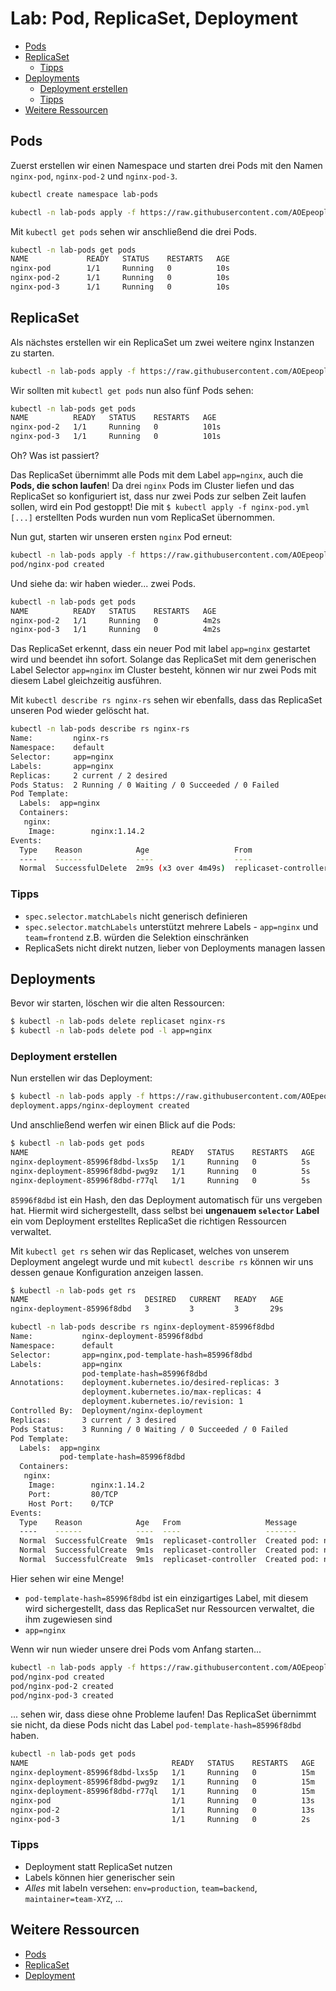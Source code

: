 # Lab: Pod, ReplicaSet, Deployment

<!-- BEGIN mktoc -->

- [Pods](#pods)
- [ReplicaSet](#replicaset)
  - [Tipps](#tipps)
- [Deployments](#deployments)
  - [Deployment erstellen](#deployment-erstellen)
  - [Tipps](#tipps)
- [Weitere Ressourcen](#weitere-ressourcen)
<!-- END mktoc -->

## Pods

Zuerst erstellen wir einen Namespace und starten drei Pods mit den Namen `nginx-pod`, `nginx-pod-2` und `nginx-pod-3`.
```sh
kubectl create namespace lab-pods
```

```sh
kubectl -n lab-pods apply -f https://raw.githubusercontent.com/AOEpeople/academy-kubernetes-101/main/pod-replicaset-deployment/nginx-pod.yml -f https://raw.githubusercontent.com/AOEpeople/academy-kubernetes-101/main/pod-replicaset-deployment/nginx-pod-2.yml -f https://raw.githubusercontent.com/AOEpeople/academy-kubernetes-101/main/pod-replicaset-deployment/nginx-pod-3.yml
```

Mit `kubectl get pods` sehen wir anschließend die drei Pods.

```sh
kubectl -n lab-pods get pods
NAME             READY   STATUS    RESTARTS   AGE
nginx-pod        1/1     Running   0          10s
nginx-pod-2      1/1     Running   0          10s
nginx-pod-3      1/1     Running   0          10s
```

## ReplicaSet

Als nächstes erstellen wir ein ReplicaSet um zwei weitere nginx Instanzen zu starten.

```sh
kubectl -n lab-pods apply -f https://raw.githubusercontent.com/AOEpeople/academy-kubernetes-101/main/pod-replicaset-deployment/nginx-replicaset.yml
```

Wir sollten mit `kubectl get pods` nun also fünf Pods sehen:

```sh
kubectl -n lab-pods get pods
NAME          READY   STATUS    RESTARTS   AGE
nginx-pod-2   1/1     Running   0          101s
nginx-pod-3   1/1     Running   0          101s
```

Oh? Was ist passiert?

Das ReplicaSet übernimmt alle Pods mit dem Label `app=nginx`, auch die **Pods, die schon laufen**!
Da drei `nginx` Pods im Cluster liefen und das ReplicaSet so konfiguriert ist, dass nur zwei Pods zur selben Zeit laufen sollen, wird ein Pod gestoppt!
Die mit `$ kubectl apply -f nginx-pod.yml [...]` erstellten Pods wurden nun vom ReplicaSet übernommen.

Nun gut, starten wir unseren ersten `nginx` Pod erneut:
```sh
kubectl -n lab-pods apply -f https://raw.githubusercontent.com/AOEpeople/academy-kubernetes-101/main/pod-replicaset-deployment/nginx-pod.yml
pod/nginx-pod created
```

Und siehe da: wir haben wieder... zwei Pods.

```sh
kubectl -n lab-pods get pods
NAME          READY   STATUS    RESTARTS   AGE
nginx-pod-2   1/1     Running   0          4m2s
nginx-pod-3   1/1     Running   0          4m2s
```

Das ReplicaSet erkennt, dass ein neuer Pod mit label `app=nginx` gestartet wird und beendet ihn sofort.
Solange das ReplicaSet mit dem generischen Label Selector `app=nginx` im Cluster besteht, können wir nur zwei Pods mit diesem Label gleichzeitig ausführen. 

Mit `kubectl describe rs nginx-rs` sehen wir ebenfalls, dass das ReplicaSet unseren Pod wieder gelöscht hat.

```sh
kubectl -n lab-pods describe rs nginx-rs
Name:         nginx-rs
Namespace:    default
Selector:     app=nginx
Labels:       app=nginx
Replicas:     2 current / 2 desired
Pods Status:  2 Running / 0 Waiting / 0 Succeeded / 0 Failed
Pod Template:
  Labels:  app=nginx
  Containers:
   nginx:
    Image:        nginx:1.14.2
Events:
  Type    Reason            Age                   From                   Message
  ----    ------            ----                  ----                   -------
  Normal  SuccessfulDelete  2m9s (x3 over 4m49s)  replicaset-controller  Deleted pod: nginx-pod
```

### Tipps

- `spec.selector.matchLabels` nicht generisch definieren
- `spec.selector.matchLabels` unterstützt mehrere Labels - `app=nginx` und `team=frontend` z.B. würden die Selektion einschränken
- ReplicaSets nicht direkt nutzen, lieber von Deployments managen lassen

## Deployments

Bevor wir starten, löschen wir die alten Ressourcen:

```sh
$ kubectl -n lab-pods delete replicaset nginx-rs
$ kubectl -n lab-pods delete pod -l app=nginx
```

### Deployment erstellen

Nun erstellen wir das Deployment:

```sh
$ kubectl -n lab-pods apply -f https://raw.githubusercontent.com/AOEpeople/academy-kubernetes-101/main/pod-replicaset-deployment/nginx-deployment.yml
deployment.apps/nginx-deployment created
```

Und anschließend werfen wir einen Blick auf die Pods:
```sh
$ kubectl -n lab-pods get pods
NAME                                READY   STATUS    RESTARTS   AGE
nginx-deployment-85996f8dbd-lxs5p   1/1     Running   0          5s
nginx-deployment-85996f8dbd-pwg9z   1/1     Running   0          5s
nginx-deployment-85996f8dbd-r77ql   1/1     Running   0          5s
```

`85996f8dbd` ist ein Hash, den das Deployment automatisch für uns vergeben hat. Hiermit wird sichergestellt, dass selbst bei **ungenauem `selector` Label** ein vom Deployment erstelltes ReplicaSet die richtigen Ressourcen verwaltet.

Mit `kubectl get rs` sehen wir das Replicaset, welches von unserem Deployment angelegt wurde und mit `kubectl describe rs` können wir uns dessen genaue Konfiguration anzeigen lassen.

```sh
$ kubectl -n lab-pods get rs
NAME                          DESIRED   CURRENT   READY   AGE
nginx-deployment-85996f8dbd   3         3         3       29s
```

```sh
kubectl -n lab-pods describe rs nginx-deployment-85996f8dbd
Name:           nginx-deployment-85996f8dbd
Namespace:      default
Selector:       app=nginx,pod-template-hash=85996f8dbd
Labels:         app=nginx
                pod-template-hash=85996f8dbd
Annotations:    deployment.kubernetes.io/desired-replicas: 3
                deployment.kubernetes.io/max-replicas: 4
                deployment.kubernetes.io/revision: 1
Controlled By:  Deployment/nginx-deployment
Replicas:       3 current / 3 desired
Pods Status:    3 Running / 0 Waiting / 0 Succeeded / 0 Failed
Pod Template:
  Labels:  app=nginx
           pod-template-hash=85996f8dbd
  Containers:
   nginx:
    Image:        nginx:1.14.2
    Port:         80/TCP
    Host Port:    0/TCP
Events:
  Type    Reason            Age   From                   Message
  ----    ------            ----  ----                   -------
  Normal  SuccessfulCreate  9m1s  replicaset-controller  Created pod: nginx-deployment-85996f8dbd-pwg9z
  Normal  SuccessfulCreate  9m1s  replicaset-controller  Created pod: nginx-deployment-85996f8dbd-r77ql
  Normal  SuccessfulCreate  9m1s  replicaset-controller  Created pod: nginx-deployment-85996f8dbd-lxs5p
```

Hier sehen wir eine Menge!

- `pod-template-hash=85996f8dbd` ist ein einzigartiges Label, mit diesem wird sichergestellt, dass das ReplicaSet nur Ressourcen verwaltet, die ihm zugewiesen sind
- `app=nginx` 


Wenn wir nun wieder unsere drei Pods vom Anfang starten...

```sh
kubectl -n lab-pods apply -f https://raw.githubusercontent.com/AOEpeople/academy-kubernetes-101/main/pod-replicaset-deployment/nginx-pod.yml -f https://raw.githubusercontent.com/AOEpeople/academy-kubernetes-101/main/pod-replicaset-deployment/nginx-pod-2.yml -f https://raw.githubusercontent.com/AOEpeople/academy-kubernetes-101/main/pod-replicaset-deployment/nginx-pod-3.yml
pod/nginx-pod created
pod/nginx-pod-2 created
pod/nginx-pod-3 created
```

... sehen wir, dass diese ohne Probleme laufen! Das ReplicaSet übernimmt sie nicht, da diese Pods nicht das Label `pod-template-hash=85996f8dbd` haben.

```sh
kubectl -n lab-pods get pods
NAME                                READY   STATUS    RESTARTS   AGE
nginx-deployment-85996f8dbd-lxs5p   1/1     Running   0          15m
nginx-deployment-85996f8dbd-pwg9z   1/1     Running   0          15m
nginx-deployment-85996f8dbd-r77ql   1/1     Running   0          15m
nginx-pod                           1/1     Running   0          13s
nginx-pod-2                         1/1     Running   0          13s
nginx-pod-3                         1/1     Running   0          2s
```

### Tipps

- Deployment statt ReplicaSet nutzen
- Labels können hier generischer sein
- _Alles_ mit labeln versehen: `env=production`, `team=backend`, `maintainer=team-XYZ`, ... 

## Weitere Ressourcen

- [Pods](https://kubernetes.io/docs/concepts/workloads/pods/)
- [ReplicaSet](https://kubernetes.io/docs/concepts/workloads/controllers/replicaset/)
- [Deployment](https://kubernetes.io/docs/concepts/workloads/controllers/deployment/)
